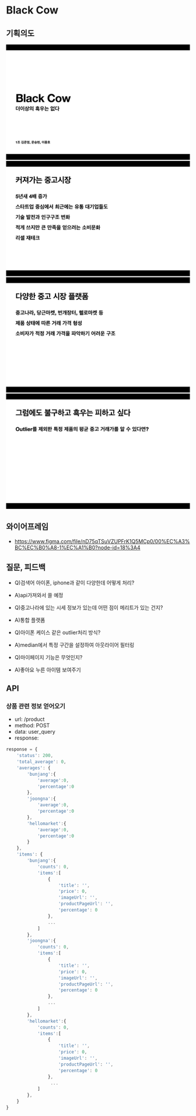 # Black Cow
## 기획의도
![slide1](./images/1.png)
![slide2](./images/2.png)
![slide3](./images/3.png)
![slide4](./images/4.png)
## 와이어프레임
- https://www.figma.com/file/nD75qTSuVZUPFrK1Q5MCp0/00%EC%A3%BC%EC%B0%A8-1%EC%A1%B0?node-id=18%3A4
## 질문, 피드백 
- Q)검색어 아이폰, iphone과 같이 다양한데 어떻게 처리? 
- A)api가져와서 쓸 예정 

- Q)중고나라에 있는 시세 정보가 있는데 어떤 점이 메리트가 있는 건지?
- A)통합 플랫폼

- Q)아이폰 케이스 같은 outlier처리 방식? 
- A)median에서 특정 구간을 설정하여 아웃라이어 필터링

- Q)마이페이지 기능은 무엇인지? 
- A)좋아요 누른 아이템 보여주기
## API
### 상품 관련 정보 얻어오기 
- url: /product
- method: POST
- data: user_query
- response:
```Javascript
response = {
    'status': 200, 
    'total_average': 0,
    'averages': {
        'bunjang':{
            'average':0,
            'percentage':0
        },
        'joongna':{
            'average':0,
            'percentage':0
        },
        'hellomarket':{
            'average':0,
            'percentage':0
        }
    },
    'items': {
        'bunjang':{
            'counts': 0,
            'items':[
                {
                    'title': '',
                    'price': 0,
                    'imageUrl': '',
                    'productPageUrl': '',
                    'percentage': 0
                }, 
                ...
            ]
        },
        'joongna':{
            'counts': 0,
            'items':[
                {
                    'title': '',
                    'price': 0,
                    'imageUrl': '',
                    'productPageUrl': '',
                    'percentage': 0
                }, 
                ...
            ]
        },
        'hellomarket':{
            'counts': 0,
            'items':[
                {
                    'title': '',
                    'price': 0,
                    'imageUrl': '',
                    'productPageUrl': '',
                    'percentage': 0
                }, 
                 ...
            ]
        },
    }
}

``` 
